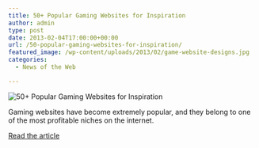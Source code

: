 ```yaml
---
title: 50+ Popular Gaming Websites for Inspiration
author: admin
type: post
date: 2013-02-04T17:00:00+00:00
url: /50-popular-gaming-websites-for-inspiration/
featured_image: /wp-content/uploads/2013/02/game-website-designs.jpg
categories:
  - News of the Web

---
```

<img src="https://i1.wp.com/cdn.tripwiremagazine.com/wp-content/uploads/2013/02/game-website-designs.jpg?w=700" alt="50+ Popular Gaming Websites for Inspiration" data-recalc-dims="1" />

Gaming websites have become extremely popular, and they belong to one of the most profitable niches on the internet.

<a href="http://www.tripwiremagazine.com/2013/02/gaming-websites.html" title="50+ Popular Gaming Websites for Inspiration" target="_blank">Read the article</a>